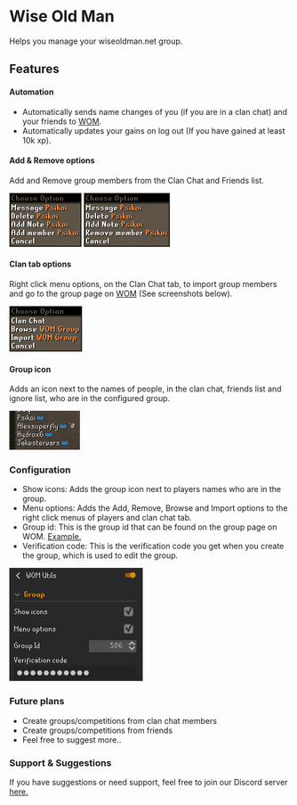 # Wise Old Man
Helps you manage your wiseoldman.net group.

## Features
#### Automation
- Automatically sends name changes of you (if you are in a clan chat) and your friends to [WOM](https://wiseoldman.net).
- Automatically updates your gains on log out (If you have gained at least 10k xp).

#### Add & Remove options
Add and Remove group members from the Clan Chat and Friends list.

![Add member menu option](img/add_member.png)
![Remove member menu option](img/remove_member.png)

#### Clan tab options
Right click menu options, on the Clan Chat tab, to import group members and go to the group page on [WOM](https://wiseoldman.net) (See screenshots below).

![Friends chat tab menu options](img/friends_chat_tab.png)

#### Group icon
Adds an icon next to the names of people, in the clan chat, friends list and ignore list, who are in the configured group.

![Group member indicator](img/group_member_indicator.png)

### Configuration
- Show icons: Adds the group icon next to players names who are in the group.
- Menu options: Adds the Add, Remove, Browse and Import options to the right click menus of players and clan chat tab.
- Group id: This is the group id that can be found on the group page on WOM. [Example.](https://wiseoldman.net/groups/139)
- Verification code: This is the verification code you get when you create the group, which is used to edit the group.

![Group configurations](img/configuration.png)

### Future plans
 - Create groups/competitions from clan chat members
 - Create groups/competitions from friends
 - Feel free to suggest more..
 
 ### Support & Suggestions
 If you have suggestions or need support, feel free to join our Discord server [here.](https://wiseoldman.net/discord)

